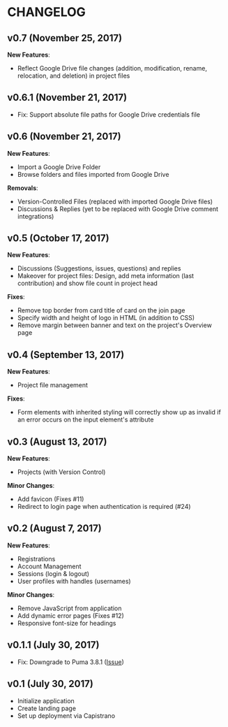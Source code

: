 # CHANGELOG

## v0.7 (November 25, 2017)

**New Features**:
- Reflect Google Drive file changes (addition, modification, rename,
  relocation, and deletion) in project files

## v0.6.1 (November 21, 2017)

- Fix: Support absolute file paths for Google Drive credentials file

## v0.6 (November 21, 2017)

**New Features**:
- Import a Google Drive Folder
- Browse folders and files imported from Google Drive

**Removals**:
- Version-Controlled Files (replaced with imported Google Drive files)
- Discussions & Replies (yet to be replaced with Google Drive comment
  integrations)


## v0.5 (October 17, 2017)

**New Features**:
- Discussions (Suggestions, issues, questions) and replies
- Makeover for project files: Design, add meta information (last contribution)
  and show file count in project head

**Fixes**:
- Remove top border from card title of card on the join page
- Specify width and height of logo in HTML (in addition to CSS)
- Remove margin between banner and text on the project's Overview page


## v0.4 (September 13, 2017)

**New Features**:
- Project file management

**Fixes**:
- Form elements with inherited styling will correctly show up as invalid if an
error occurs on the input element's attribute


## v0.3 (August 13, 2017)

**New Features**:
- Projects (with Version Control)

**Minor Changes**:
- Add favicon (Fixes #11)
- Redirect to login page when authentication is required (#24)

## v0.2 (August 7, 2017)

**New Features**:
- Registrations
- Account Management
- Sessions (login & logout)
- User profiles with handles (usernames)

**Minor Changes**:
- Remove JavaScript from application
- Add dynamic error pages (Fixes #12)
- Responsive font-size for headings

## v0.1.1 (July 30, 2017)

- Fix: Downgrade to Puma 3.8.1 ([Issue](https://github.com/seuros/capistrano-puma/issues/237))

## v0.1 (July 30, 2017)

- Initialize application
- Create landing page
- Set up deployment via Capistrano
